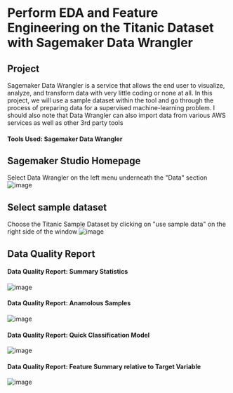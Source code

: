 # Perform EDA and Feature Engineering on the Titanic Dataset with Sagemaker Data Wrangler

## Project
Sagemaker Data Wrangler is a service that allows the end user to visualize, analyze, and transform data with very little coding or none at all. In this project, we will use a sample dataset within the tool and go through the process of preparing data for a supervised machine-learning problem. I should also note that Data Wrangler can also import data from various AWS services as well as other 3rd party tools

#### Tools Used: Sagemaker Data Wrangler

## Sagemaker Studio Homepage
Select Data Wrangler on the left menu underneath the "Data" section
![image](https://github.com/jingle77/AWS-Projects/blob/main/sagemaker-data-wrangler-titanic-data/Images/1_Studio_Home.PNG)

## Select sample dataset
Choose the Titanic Sample Dataset by clicking on "use sample data" on the right side of the window
![image](https://github.com/jingle77/AWS-Projects/blob/main/sagemaker-data-wrangler-titanic-data/Images/2_Sample_Data.PNG)

## Data Quality Report

#### Data Quality Report: Summary Statistics
![image](https://github.com/jingle77/AWS-Projects/blob/main/sagemaker-data-wrangler-titanic-data/Images/3_Data_Quality_Report_1.PNG)

#### Data Quality Report: Anamolous Samples
![image](https://github.com/jingle77/AWS-Projects/blob/main/sagemaker-data-wrangler-titanic-data/Images/3_Data_Quality_Report_2.PNG)

#### Data Quality Report: Quick Classification Model
![image](https://github.com/jingle77/AWS-Projects/blob/main/sagemaker-data-wrangler-titanic-data/Images/3_Data_Quality_Report_3.PNG)

#### Data Quality Report: Feature Summary relative to Target Variable
![image](https://github.com/jingle77/AWS-Projects/blob/main/sagemaker-data-wrangler-titanic-data/Images/3_Data_Quality_Report_4.PNG)
